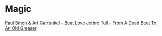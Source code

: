 # Magic

[Paul Smon & Art Garfunkel – Beat Love](https://www.youtube.com/watch?v=VzeTydGQOxQ)
[Jethro Tull – From A Dead Beat To An Old Greaser](https://www.youtube.com/watch?v=Eq_G3Cc2TT0)
